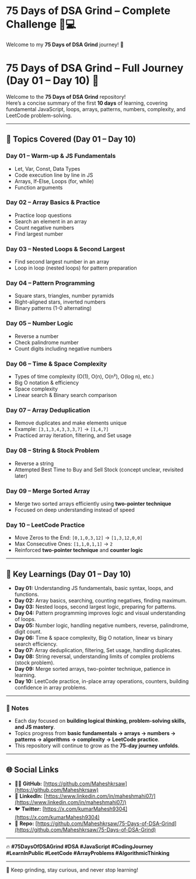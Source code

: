 ﻿# 75 Days of DSA Grind – Complete Challenge 🚀💻  

Welcome to my **75 Days of DSA Grind** journey! 🎯  



# 75 Days of DSA Grind – Full Journey (Day 01 – Day 10) 🚀  

Welcome to the **75 Days of DSA Grind** repository!  
Here’s a concise summary of the first **10 days** of learning, covering fundamental JavaScript, loops, arrays, patterns, numbers, complexity, and LeetCode problem-solving.  

---

## 📌 Topics Covered (Day 01 – Day 10)  

### **Day 01 – Warm-up & JS Fundamentals**  
- Let, Var, Const, Data Types  
- Code execution line by line in JS  
- Arrays, If-Else, Loops (for, while)  
- Function arguments  

### **Day 02 – Array Basics & Practice**  
- Practice loop questions  
- Search an element in an array  
- Count negative numbers  
- Find largest number  

### **Day 03 – Nested Loops & Second Largest**  
- Find second largest number in an array  
- Loop in loop (nested loops) for pattern preparation  

### **Day 04 – Pattern Programming**  
- Square stars, triangles, number pyramids  
- Right-aligned stars, inverted numbers  
- Binary patterns (1-0 alternating)  

### **Day 05 – Number Logic**  
- Reverse a number  
- Check palindrome number  
- Count digits including negative numbers  

### **Day 06 – Time & Space Complexity**  
- Types of time complexity (O(1), O(n), O(n²), O(log n), etc.)  
- Big O notation & efficiency  
- Space complexity  
- Linear search & Binary search comparison  

### **Day 07 – Array Deduplication**  
- Remove duplicates and make elements unique  
- Example: `[3,1,3,4,3,3,3,7]` → `[1,4,7]`  
- Practiced array iteration, filtering, and Set usage  

### **Day 08 – String & Stock Problem**  
- Reverse a string  
- Attempted Best Time to Buy and Sell Stock (concept unclear, revisited later)  

### **Day 09 – Merge Sorted Array**  
- Merge two sorted arrays efficiently using **two-pointer technique**  
- Focused on deep understanding instead of speed  

### **Day 10 – LeetCode Practice**  
- Move Zeros to the End: `[0,1,0,3,12]` → `[1,3,12,0,0]`  
- Max Consecutive Ones: `[1,1,0,1,1]` → `2`  
- Reinforced **two-pointer technique** and **counter logic**  

---

## 📝 Key Learnings (Day 01 – Day 10)  

- **Day 01:** Understanding JS fundamentals, basic syntax, loops, and functions.  
- **Day 02:** Array basics, searching, counting negatives, finding maximum.  
- **Day 03:** Nested loops, second largest logic, preparing for patterns.  
- **Day 04:** Pattern programming improves logic and visual understanding of loops.  
- **Day 05:** Number logic, handling negative numbers, reverse, palindrome, digit count.  
- **Day 06:** Time & space complexity, Big O notation, linear vs binary search efficiency.  
- **Day 07:** Array deduplication, filtering, Set usage, handling duplicates.  
- **Day 08:** String reversal, understanding limits of complex problems (stock problem).  
- **Day 09:** Merge sorted arrays, two-pointer technique, patience in learning.  
- **Day 10:** LeetCode practice, in-place array operations, counters, building confidence in array problems.  

---


### 🔖 Notes  
- Each day focused on **building logical thinking, problem-solving skills, and JS mastery**.  
- Topics progress from **basic fundamentals → arrays → numbers → patterns → algorithms → complexity → LeetCode practice**.  
- This repository will continue to grow as the **75-day journey unfolds**.  

---

## 🌐 Social Links  
- 🧑‍💻 **GitHub:** [https://github.com/Maheshkrsaw](https://github.com/Maheshkrsaw)  
- 💼 **LinkedIn:** [https://www.linkedin.com/in/maheshmahi07/](https://www.linkedin.com/in/maheshmahi07/)  
- 🐦 **Twitter:** [https://x.com/kumarMahesh9304](https://x.com/kumarMahesh9304)  
- 📂 **Repo:** [https://github.com/Maheshkrsaw/75-Days-of-DSA-Grind](https://github.com/Maheshkrsaw/75-Days-of-DSA-Grind)  

---


🔥 **#75DaysOfDSAGrind #DSA #JavaScript #CodingJourney #LearnInPublic #LeetCode #ArrayProblems #AlgorithmicThinking**


---

🚀 Keep grinding, stay curious, and never stop learning! 




